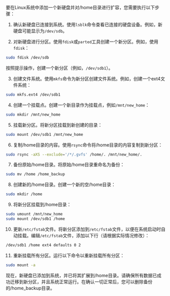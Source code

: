 要在Linux系统中添加一个新硬盘并对/home目录进行扩容，您需要执行以下步骤：

1. 确认新硬盘已连接到系统。使用`lsblk`命令查看已连接的硬盘设备。例如，新硬盘可能显示为`/dev/sdb`。

2. 对新硬盘进行分区。使用`fdisk`或`parted`工具创建一个新分区。例如，使用`fdisk`：

```bash
sudo fdisk /dev/sdb
```

按照提示操作，创建一个新分区（例如，`/dev/sdb1`）。

3. 创建文件系统。使用`mkfs`命令为新分区创建文件系统。例如，创建一个ext4文件系统：

```bash
sudo mkfs.ext4 /dev/sdb1
```

4. 创建一个挂载点。创建一个新目录作为挂载点，例如`/mnt/new_home`：

```bash
sudo mkdir /mnt/new_home
```

5. 挂载新分区。将新分区挂载到新创建的目录：

```bash
sudo mount /dev/sdb1 /mnt/new_home
```

6. 复制/home目录的内容。使用`rsync`命令将/home目录的内容复制到新分区：

```bash
sudo rsync -aXS --exclude='/*/.gvfs' /home/. /mnt/new_home/.
```

7. 备份原始/home目录。将原始/home目录重命名为备份：

```bash
sudo mv /home /home_backup
```

8. 创建新的/home目录。创建一个新的空/home目录：

```bash
sudo mkdir /home
```

9. 将新分区挂载到/home目录：

```bash
sudo umount /mnt/new_home
sudo mount /dev/sdb1 /home
```

10. 更新`/etc/fstab`文件。将新分区添加到`/etc/fstab`文件，以便在系统启动时自动挂载。编辑`/etc/fstab`文件，添加以下行（请根据实际情况修改）：

```bash
/dev/sdb1 /home ext4 defaults 0 2
```

11. 重新挂载所有分区。运行以下命令以重新挂载所有分区：

```bash
sudo mount -a
```

现在，新硬盘已添加到系统，并已将其扩展到/home目录。请确保所有数据已成功迁移到新分区，并且系统正常运行。在确认一切正常后，您可以删除备份的/home_backup目录。